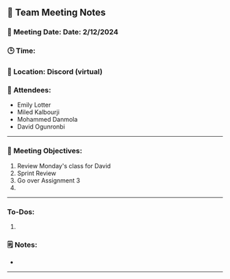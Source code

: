 ## 📝 **Team Meeting Notes**

### 📅 **Meeting Date**: Date: 2/12/2024

### 🕒 **Time**: 

### 📍 **Location**: Discord (virtual)

### 📣 **Attendees**:

- Emily Lotter
- Miled Kalbourji
- Mohammed Danmola
- David Ogunronbi

---

### 🎯 **Meeting Objectives**:

1. Review Monday's class for David
2. Sprint Review
3. Go over Assignment 3
4. 

---

### **To-Dos**:

1. 

### 🗒️ **Notes**:

- 

---
